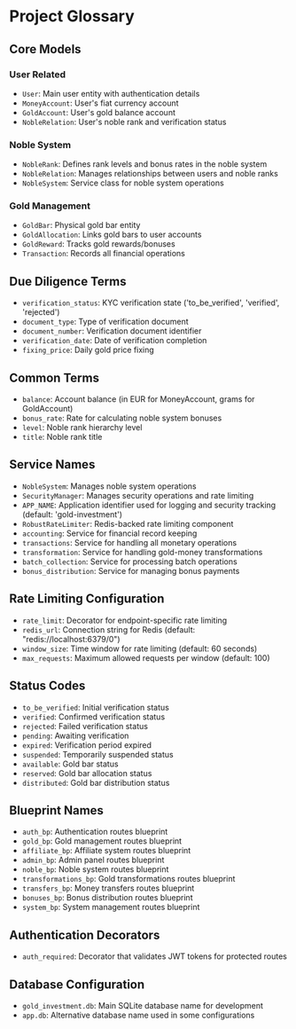 # Project Glossary

## Core Models

### User Related
- `User`: Main user entity with authentication details
- `MoneyAccount`: User's fiat currency account
- `GoldAccount`: User's gold balance account
- `NobleRelation`: User's noble rank and verification status

### Noble System
- `NobleRank`: Defines rank levels and bonus rates in the noble system
- `NobleRelation`: Manages relationships between users and noble ranks
- `NobleSystem`: Service class for noble system operations

### Gold Management
- `GoldBar`: Physical gold bar entity
- `GoldAllocation`: Links gold bars to user accounts
- `GoldReward`: Tracks gold rewards/bonuses
- `Transaction`: Records all financial operations

## Due Diligence Terms
- `verification_status`: KYC verification state ('to_be_verified', 'verified', 'rejected')
- `document_type`: Type of verification document
- `document_number`: Verification document identifier
- `verification_date`: Date of verification completion
- `fixing_price`: Daily gold price fixing

## Common Terms
- `balance`: Account balance (in EUR for MoneyAccount, grams for GoldAccount)
- `bonus_rate`: Rate for calculating noble system bonuses
- `level`: Noble rank hierarchy level
- `title`: Noble rank title

## Service Names
- `NobleSystem`: Manages noble system operations
- `SecurityManager`: Manages security operations and rate limiting
- `APP_NAME`: Application identifier used for logging and security tracking (default: 'gold-investment')
- `RobustRateLimiter`: Redis-backed rate limiting component
- `accounting`: Service for financial record keeping
- `transactions`: Service for handling all monetary operations
- `transformation`: Service for handling gold-money transformations
- `batch_collection`: Service for processing batch operations
- `bonus_distribution`: Service for managing bonus payments

## Rate Limiting Configuration
- `rate_limit`: Decorator for endpoint-specific rate limiting
- `redis_url`: Connection string for Redis (default: "redis://localhost:6379/0")
- `window_size`: Time window for rate limiting (default: 60 seconds)
- `max_requests`: Maximum allowed requests per window (default: 100)

## Status Codes
- `to_be_verified`: Initial verification status
- `verified`: Confirmed verification status
- `rejected`: Failed verification status
- `pending`: Awaiting verification
- `expired`: Verification period expired
- `suspended`: Temporarily suspended status
- `available`: Gold bar status
- `reserved`: Gold bar allocation status
- `distributed`: Gold bar distribution status

## Blueprint Names
- `auth_bp`: Authentication routes blueprint
- `gold_bp`: Gold management routes blueprint
- `affiliate_bp`: Affiliate system routes blueprint
- `admin_bp`: Admin panel routes blueprint
- `noble_bp`: Noble system routes blueprint
- `transformations_bp`: Gold transformations routes blueprint
- `transfers_bp`: Money transfers routes blueprint
- `bonuses_bp`: Bonus distribution routes blueprint
- `system_bp`: System management routes blueprint


## Authentication Decorators
- `auth_required`: Decorator that validates JWT tokens for protected routes

## Database Configuration
- `gold_investment.db`: Main SQLite database name for development
- `app.db`: Alternative database name used in some configurations